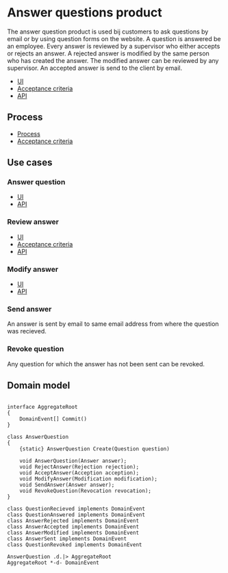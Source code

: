 # Answer questions product

The answer question product is used bij customers to ask questions by email or by using question forms on the website. 
A question is answered be an employee. 
Every answer is reviewed by a supervisor who either accepts or rejects an answer. 
A rejected answer is modified by the same person who has created the answer. 
The modified answer can be reviewed by any supervisor.
An accepted answer is send to the client by email.


* [UI](living-documentation/product.user-task.yaml)
* [Acceptance criteria](living-documentation/product.feature)
* [API](living-documentation/product.openapi.yaml)

## Process

* [Process](living-documentation/process.bpmn)
* [Acceptance criteria](living-documentation/process.feature)

## Use cases

### Answer question

* [UI](living-documentation/answer-question.user-task.yaml)
* [API](living-documentation/answer-question.openapi.yaml)

### Review answer

* [UI](living-documentation/review-answer.user-task.yaml)
* [Acceptance criteria](living-documentation/review-answer.feature)
* [API](living-documentation/review-answer.openapi.yaml)

### Modify answer

* [UI](living-documentation/modify-answer.user-task.yaml)
* [API](living-documentation/modify-answer.openapi.yaml)

### Send answer

An answer is sent by email to same email address from where the question was recieved.

### Revoke question

Any question for which the answer has not been sent can be revoked.


## Domain model

```plantuml

interface AggregateRoot
{
    DomainEvent[] Commit()
}

class AnswerQuestion
{
    {static} AnswerQuestion Create(Question question)
    
    void AnswerQuestion(Answer answer);
    void RejectAnswer(Rejection rejection);
    void AcceptAnswer(Acception acception);
    void ModifyAnswer(Modification modification);
    void SendAnswer(Answer answer);
    void RevokeQuestion(Revocation revocation);
}

class QuestionRecieved implements DomainEvent
class QuestionAnswered implements DomainEvent
class AnswerRejected implements DomainEvent
class AnswerAccepted implements DomainEvent
class AnswerModified implements DomainEvent
class AnswerSent implements DomainEvent
class QuestionRevoked implements DomainEvent

AnswerQuestion .d.|> AggregateRoot
AggregateRoot *-d- DomainEvent

```